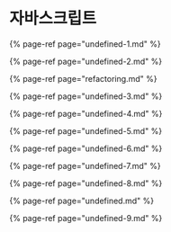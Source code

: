 # 자바스크립트

{% page-ref page="undefined-1.md" %}

{% page-ref page="undefined-2.md" %}

{% page-ref page="refactoring.md" %}

{% page-ref page="undefined-3.md" %}

{% page-ref page="undefined-4.md" %}

{% page-ref page="undefined-5.md" %}

{% page-ref page="undefined-6.md" %}

{% page-ref page="undefined-7.md" %}

{% page-ref page="undefined-8.md" %}

{% page-ref page="undefined.md" %}

{% page-ref page="undefined-9.md" %}





